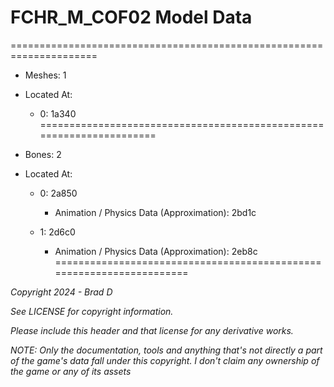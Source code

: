 # FCHR_M_COF02 Model Data
=====================================================================

* Meshes: 1

* Located At:

  * 0: 1a340
=====================================================================

* Bones: 2

* Located At:

  * 0: 2a850

    * Animation / Physics Data (Approximation): 2bd1c

  * 1: 2d6c0

    * Animation / Physics Data (Approximation): 2eb8c
=====================================================================

*Copyright 2024 - Brad D*

*See LICENSE for copyright information.*

*Please include this header and that license for any derivative works.*

*NOTE: Only the documentation, tools and anything that's not directly a part of the game's data fall under this copyright. I don't claim any ownership of the game or any of its assets*
